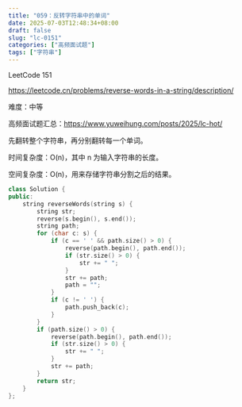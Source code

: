 ```yaml
---
title: "059：反转字符串中的单词"
date: 2025-07-03T12:48:34+08:00
draft: false
slug: "lc-0151"
categories: ["高频面试题"]
tags: ["字符串"]
---
```


LeetCode 151

https://leetcode.cn/problems/reverse-words-in-a-string/description/

难度：中等

高频面试题汇总：https://www.yuweihung.com/posts/2025/lc-hot/

先翻转整个字符串，再分别翻转每一个单词。

时间复杂度：O(n)，其中 n 为输入字符串的长度。

空间复杂度：O(n)，用来存储字符串分割之后的结果。

<!--more-->

```cpp
class Solution {
public:
    string reverseWords(string s) {
        string str;
        reverse(s.begin(), s.end());
        string path;
        for (char c: s) {
            if (c == ' ' && path.size() > 0) {
                reverse(path.begin(), path.end());
                if (str.size() > 0) {
                    str += " ";
                }
                str += path;
                path = "";
            }
            if (c != ' ') {
                path.push_back(c);
            }
        }
        if (path.size() > 0) {
            reverse(path.begin(), path.end());
            if (str.size() > 0) {
                str += " ";
            }
            str += path;
        }
        return str;
    }
};
```
